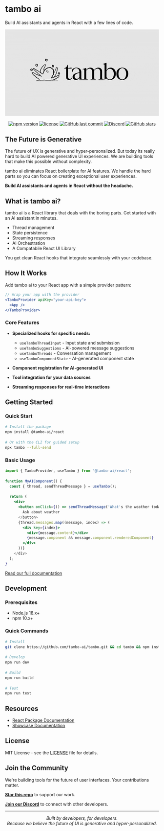 # tambo ai

Build AI assistants and agents in React with a few lines of code.

<p align="center">
  <img src="assets/tambo-animation.gif" alt="tambo ai Logo">
</p>

<p align="center">
  <a href="https://www.npmjs.com/package/@tambo-ai/react"><img src="https://img.shields.io/npm/v/@tambo-ai/react.svg" alt="npm version"></a>
  <a href="https://github.com/tambo-ai/tambo/blob/main/LICENSE"><img src="https://img.shields.io/github/license/tambo-ai/tambo.svg" alt="license"></a>
  <a href="https://github.com/tambo-ai/tambo/commits/main"><img src="https://img.shields.io/github/last-commit/tambo-ai/tambo.svg" alt="GitHub last commit"></a>
  <a href="https://discord.gg/dJNvPEHth6"><img src="https://img.shields.io/discord/1251581895414911016?color=7289da&label=discord" alt="Discord"></a>
  <a href="https://github.com/tambo-ai/tambo/stargazers"><img src="https://img.shields.io/github/stars/tambo-ai/tambo.svg?style=social" alt="GitHub stars"></a>
</p>

## The Future is Generative

The future of UX is generative and hyper-personalized. But today its really hard to build AI powered generative UI experiences. We are building tools that make this possible without complexity.

tambo ai eliminates React boilerplate for AI features. We handle the hard parts so you can focus on creating exceptional user experiences.

**Build AI assistants and agents in React without the headache.**

## What is tambo ai?

tambo ai is a React library that deals with the boring parts. Get started with an AI assistant in minutes.

- Thread management
- State persistence
- Streaming responses
- AI Orchestration
- A Compatabile React UI Library

You get clean React hooks that integrate seamlessly with your codebase.

## How It Works

Add tambo ai to your React app with a simple provider pattern:

```jsx
// Wrap your app with the provider
<TamboProvider apiKey="your-api-key">
  <App />
</TamboProvider>
```

### Core Features

- **Specialized hooks for specific needs:**

  - `useTamboThreadInput` - Input state and submission
  - `useTamboSuggestions` - AI-powered message suggestions
  - `useTamboThreads` - Conversation management
  - `useTamboComponentState` - AI-generated component state

- **Component registration for AI-generated UI**
- **Tool integration for your data sources**
- **Streaming responses for real-time interactions**

## Getting Started

### Quick Start

```bash
# Install the package
npm install @tambo-ai/react

# Or with the CLI for guided setup
npx tambo --full-send
```

### Basic Usage

```jsx
import { TamboProvider, useTambo } from '@tambo-ai/react';

function MyAIComponent() {
  const { thread, sendThreadMessage } = useTambo();

  return (
    <div>
      <button onClick={() => sendThreadMessage('What's the weather today?')}>
        Ask about weather
      </button>
      {thread.messages.map((message, index) => (
        <div key={index}>
          <div>{message.content}</div>
          {message.component && message.component.renderedComponent}
        </div>
      ))}
    </div>
  );
}
```

[Read our full documentation](https://tambo.co/docs)

## Development

### Prerequisites

- Node.js 18.x+
- npm 10.x+

### Quick Commands

```bash
# Install
git clone https://github.com/tambo-ai/tambo.git && cd tambo && npm install

# Develop
npm run dev

# Build
npm run build

# Test
npm run test
```

## Resources

- [React Package Documentation](./react/README.md)
- [Showcase Documentation](./showcase/README.md)

## License

MIT License - see the [LICENSE](LICENSE) file for details.

## Join the Community

We're building tools for the future of user interfaces. Your contributions matter.

**[Star this repo](https://github.com/tambo-ai/tambo)** to support our work.

**[Join our Discord](https://discord.gg/dJNvPEHth6)** to connect with other developers.

---

<p align="center">
  <i>Built by developers, for developers.</i><br>
  <i>Because we believe the future of UI is generative and hyper-personalized.</i>
</p>

